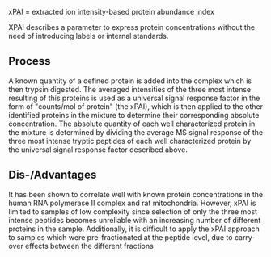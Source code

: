 xPAI = extracted ion intensity-based protein abundance index

XPAI describes a parameter to express protein concentrations without the need of introducing labels or internal standards. 
## Process
A known quantity of a defined protein is added into the complex which is then trypsin digested. The averaged intensities of the three most intense resulting of this proteins is used as a universal signal response factor in the form of "counts/mol of protein" (the xPAI), which is then applied to the other identified proteins in the mixture to determine their corresponding absolute concentration. The absolute quantity of each well characterized protein in the mixture is determined by dividing the average MS signal response of the three most intense tryptic peptides of each well characterized protein by the universal signal response factor described above.

## Dis-/Advantages
It has been shown to correlate well with known protein concentrations in the human RNA polymerase II complex and rat mitochondria. However, xPAI is limited to samples of low complexity since selection of only the three most intense peptides becomes unreliable with an increasing number of different proteins in the sample. Additionally, it is difficult to apply the xPAI approach to samples which were pre-fractionated at the peptide level, due to carry-over effects between the different fractions